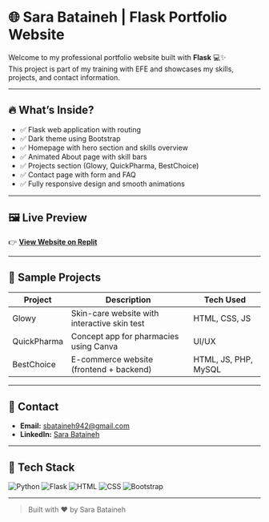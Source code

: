 # 🌐 Sara Bataineh | Flask Portfolio Website

Welcome to my professional portfolio website built with **Flask** 💻✨  
This project is part of my training with EFE and showcases my skills, projects, and contact information.

---

## 🔥 What’s Inside?

- ✅ Flask web application with routing
- ✅ Dark theme using Bootstrap
- ✅ Homepage with hero section and skills overview
- ✅ Animated About page with skill bars
- ✅ Projects section (Glowy, QuickPharma, BestChoice)
- ✅ Contact page with form and FAQ
- ✅ Fully responsive design and smooth animations

---

## 🖼 Live Preview

👉 **[View Website on Replit](https://replit.com/@sbataineh942/FlaskWebsite)**

---

## 💼 Sample Projects

| Project       | Description                                 | Tech Used                |
|---------------|---------------------------------------------|--------------------------|
| Glowy         | Skin-care website with interactive skin test | HTML, CSS, JS            |
| QuickPharma   | Concept app for pharmacies using Canva       | UI/UX                    |
| BestChoice    | E-commerce website (frontend + backend)      | HTML, JS, PHP, MySQL     |

---

## 📧 Contact

- **Email:** sbataineh942@gmail.com  
- **LinkedIn:** [Sara Bataineh](https://linkedin.com/in/sara-bataineh-4928a9359)

---

## 🚀 Tech Stack

![Python](https://img.shields.io/badge/Python-3776AB?style=for-the-badge&logo=python&logoColor=white)
![Flask](https://img.shields.io/badge/Flask-000000?style=for-the-badge&logo=flask)
![HTML](https://img.shields.io/badge/HTML-E34F26?style=for-the-badge&logo=html5&logoColor=white)
![CSS](https://img.shields.io/badge/CSS-1572B6?style=for-the-badge&logo=css3&logoColor=white)
![Bootstrap](https://img.shields.io/badge/Bootstrap-563D7C?style=for-the-badge&logo=bootstrap&logoColor=white)

---

> Built with ❤️ by Sara Bataineh
